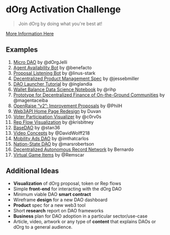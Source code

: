 # dOrg Activation Challenge
> Join dOrg by doing what you're best at!

[More Information Here](https://docs.dorg.tech/lifecycle/activation)

## Examples
1. [Micro DAO](TODO) by @dOrgJelli
2. [Agent Availability Bot](https://github.com/dOrgTech/AgentAvailability/) by @benefacto
3. [Proposal Listening Bot](https://github.com/linus-stark/dOrg_activation) by @linus-stark
4. [Decentralized Product Management Spec](https://docs.google.com/document/d/1r3SYoIONQ3pWmyFLaUE68XIvpwC1tcOv9ABPxguHFzk/edit) by @jessebmiller
5. [DAO Launcher Tutorial](https://twitter.com/Ingalandia/status/1237525857981218816) by @inglandia
6. [Wallet Balance Data Science Notebook](https://www.linkedin.com/pulse/exploring-ethereum-blockchain-bigquery-python-henriquez-perozo/?trackingId=voaeJu9BSjmJJuuSszPpGA%3D%3D) by @rihp
7. [Prototype for Decentralized Finance of On-the-Ground Communities](https://docs.google.com/document/d/1DX0P21g2kAkAR8KwqkDbNzMcwiiKfFLDfjazvHQwx2A/edit?usp=sharing) by @magentaceiba
8. [OpenRaise “v2”: Improvement Proposals](https://docs.google.com/document/d/1JR23RbB4XujKOCmBZM969wwpykTbBXkD0HHXRgE1xKA/edit?usp=sharing) by @PhilH
9. [Web3API Home Page Redesign](https://drive.google.com/drive/folders/1cjWIU3T4kRsHDQC4Vcg-9iSW2fpWvQ7r) by Duvan
10. [Voter Participation Visualizer](https://github.com/c0rv0s/voter-participation) by @c0rv0s
11. [Rep Flow Visualization](https://github.com/krisbitney/RepFlowVisualization) by @krisbitney
12. [BaseDAO](https://github.com/stan36/BaseDAO) by @stan36
13. [Video Concepts](https://docs.google.com/document/d/1QufLe3HBsSTzYp4ZSqti8_e5QIQjVZmGMeELTReNEnc/edit?usp=sharing) by @DavidWolff218
14. [Mobility Ads DAO](https://github.com/imthatcarlos/mobility-ads-dao) by @imthatcarlos
15. [Nation-State DAO](https://docs.google.com/document/d/1xnNpEyYUF6inGHQ0pSaP4fHu4RbNMFZBBss1jtrsHCc/edit#heading=h.u2pc3nknvizc) by @marsrobertson
16. [Decentralized Autonomous Record Network](https://docs.google.com/document/d/1dieQq5R2uONbdGNZc99M5pHbfP4jVMJ6q8f2UHf-MU0/edit) by Bernardo
17. [Virtual Game Items](https://github.com/Remscar/dOrg-Activation) by @Remscar

## Additional Ideas
- **Visualization** of dOrg proposal, token or Rep flows
- Simple **front-end** for interacting with the dOrg DAO
- Minimum viable DAO **smart contract**
- Wireframe **design** for a new DAO dashboard
- **Product** spec for a new web3 tool
- Short **research** report on DAO frameworks
- **Business** plan for DAO adoption in a particular sector/use-case
- Article, video, artwork or any type of **content** that explains DAOs or dOrg to a general audience.
